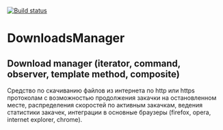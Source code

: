 
[![Build status](https://ci.appveyor.com/api/projects/status/ed0xamwg2ch2l43m?svg=true)](https://ci.appveyor.com/project/HiznyakNikita/downloadsmanager)

# DownloadsManager

## Download manager (iterator, command, observer, template method, composite)

Средство по скачиванию файлов из интернета по http или https протоколам с возможностью продолжения закачки на остановленном месте, распределения скоростей по активным закачкам, ведения статистики закачек, интеграции в основные браузеры (firefox, opera, internet explorer, chrome).
